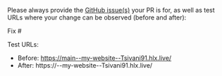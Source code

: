 Please always provide the [GitHub issue(s)](../issues) your PR is for, as well as test URLs where your change can be observed (before and after):

Fix #<gh-issue-id>

Test URLs:
- Before: https://main--my-website--Tsivani91.hlx.live/
- After: https://<branch>--my-website--Tsivani91.hlx.live/
